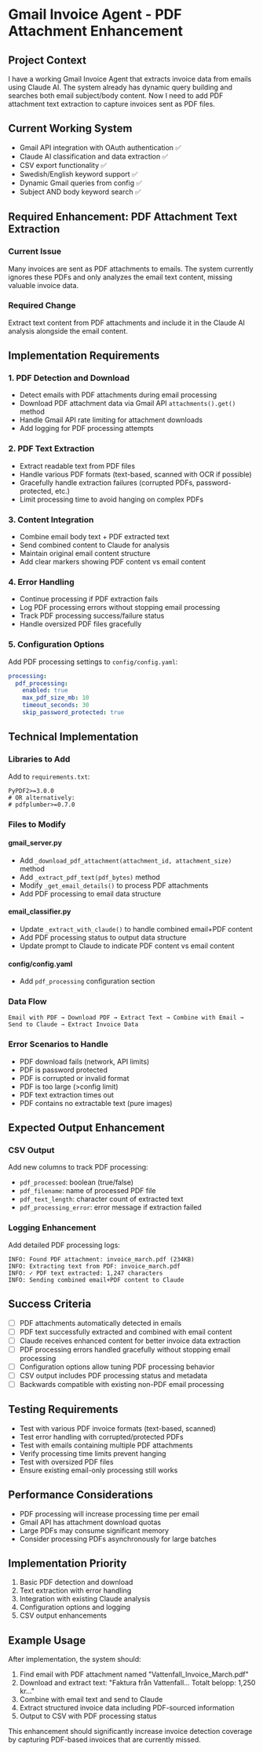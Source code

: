 # Gmail Invoice Agent - PDF Attachment Enhancement

## Project Context
I have a working Gmail Invoice Agent that extracts invoice data from emails using Claude AI. The system already has dynamic query building and searches both email subject/body content. Now I need to add PDF attachment text extraction to capture invoices sent as PDF files.

## Current Working System
- Gmail API integration with OAuth authentication ✅
- Claude AI classification and data extraction ✅  
- CSV export functionality ✅
- Swedish/English keyword support ✅
- Dynamic Gmail queries from config ✅
- Subject AND body keyword search ✅

## Required Enhancement: PDF Attachment Text Extraction

### Current Issue
Many invoices are sent as PDF attachments to emails. The system currently ignores these PDFs and only analyzes the email text content, missing valuable invoice data.

### Required Change
Extract text content from PDF attachments and include it in the Claude AI analysis alongside the email content.

## Implementation Requirements

### 1. PDF Detection and Download
- Detect emails with PDF attachments during email processing
- Download PDF attachment data via Gmail API `attachments().get()` method
- Handle Gmail API rate limiting for attachment downloads
- Add logging for PDF processing attempts

### 2. PDF Text Extraction
- Extract readable text from PDF files
- Handle various PDF formats (text-based, scanned with OCR if possible)
- Gracefully handle extraction failures (corrupted PDFs, password-protected, etc.)
- Limit processing time to avoid hanging on complex PDFs

### 3. Content Integration
- Combine email body text + PDF extracted text
- Send combined content to Claude for analysis
- Maintain original email content structure
- Add clear markers showing PDF content vs email content

### 4. Error Handling
- Continue processing if PDF extraction fails
- Log PDF processing errors without stopping email processing
- Track PDF processing success/failure status
- Handle oversized PDF files gracefully

### 5. Configuration Options
Add PDF processing settings to `config/config.yaml`:
```yaml
processing:
  pdf_processing:
    enabled: true
    max_pdf_size_mb: 10
    timeout_seconds: 30
    skip_password_protected: true
```

## Technical Implementation

### Libraries to Add
Add to `requirements.txt`:
```
PyPDF2>=3.0.0
# OR alternatively:
# pdfplumber>=0.7.0
```

### Files to Modify

#### gmail_server.py
- Add `_download_pdf_attachment(attachment_id, attachment_size)` method
- Add `_extract_pdf_text(pdf_bytes)` method  
- Modify `_get_email_details()` to process PDF attachments
- Add PDF processing to email data structure

#### email_classifier.py
- Update `_extract_with_claude()` to handle combined email+PDF content
- Add PDF processing status to output data structure
- Update prompt to Claude to indicate PDF content vs email content

#### config/config.yaml
- Add `pdf_processing` configuration section

### Data Flow
```
Email with PDF → Download PDF → Extract Text → Combine with Email → Send to Claude → Extract Invoice Data
```

### Error Scenarios to Handle
- PDF download fails (network, API limits)
- PDF is password protected
- PDF is corrupted or invalid format
- PDF is too large (>config limit)
- PDF text extraction times out
- PDF contains no extractable text (pure images)

## Expected Output Enhancement

### CSV Output
Add new columns to track PDF processing:
- `pdf_processed`: boolean (true/false)
- `pdf_filename`: name of processed PDF file
- `pdf_text_length`: character count of extracted text
- `pdf_processing_error`: error message if extraction failed

### Logging Enhancement
Add detailed PDF processing logs:
```
INFO: Found PDF attachment: invoice_march.pdf (234KB)
INFO: Extracting text from PDF: invoice_march.pdf
INFO: ✓ PDF text extracted: 1,247 characters
INFO: Sending combined email+PDF content to Claude
```

## Success Criteria
- [ ] PDF attachments automatically detected in emails
- [ ] PDF text successfully extracted and combined with email content
- [ ] Claude receives enhanced content for better invoice data extraction
- [ ] PDF processing errors handled gracefully without stopping email processing
- [ ] Configuration options allow tuning PDF processing behavior
- [ ] CSV output includes PDF processing status and metadata
- [ ] Backwards compatible with existing non-PDF email processing

## Testing Requirements
- Test with various PDF invoice formats (text-based, scanned)
- Test error handling with corrupted/protected PDFs
- Test with emails containing multiple PDF attachments
- Verify processing time limits prevent hanging
- Test with oversized PDF files
- Ensure existing email-only processing still works

## Performance Considerations
- PDF processing will increase processing time per email
- Gmail API has attachment download quotas
- Large PDFs may consume significant memory
- Consider processing PDFs asynchronously for large batches

## Implementation Priority
1. Basic PDF detection and download
2. Text extraction with error handling
3. Integration with existing Claude analysis
4. Configuration options and logging
5. CSV output enhancements

## Example Usage
After implementation, the system should:
1. Find email with PDF attachment named "Vattenfall_Invoice_March.pdf"
2. Download and extract text: "Faktura från Vattenfall... Totalt belopp: 1,250 kr..."
3. Combine with email text and send to Claude
4. Extract structured invoice data including PDF-sourced information
5. Output to CSV with PDF processing status

This enhancement should significantly increase invoice detection coverage by capturing PDF-based invoices that are currently missed.